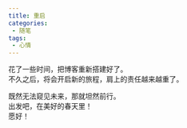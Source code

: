 ```yaml
---
title: 重启 
categories:
 - 随笔
tags:
 - 心情
---
```


花了一些时间，把博客重新搭建好了。  
不久之后，将会开启新的旅程，肩上的责任越来越重了。  
<!-- more -->
既然无法窥见未来，那就坦然前行。  
出发吧，在美好的春天里！  
愿好！
